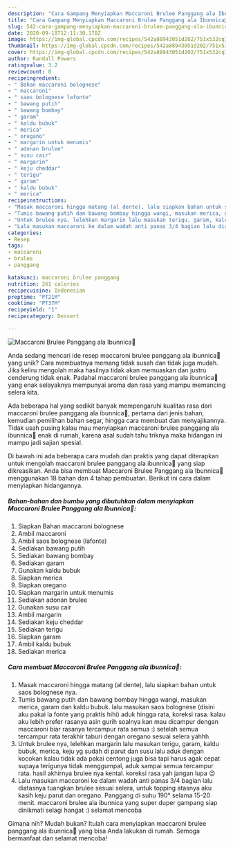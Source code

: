 ```yaml
---
description: "Cara Gampang Menyiapkan Maccaroni Brulee Panggang ala Ibunnica💛 yang Sempurna"
title: "Cara Gampang Menyiapkan Maccaroni Brulee Panggang ala Ibunnica💛 yang Sempurna"
slug: 542-cara-gampang-menyiapkan-maccaroni-brulee-panggang-ala-ibunnica-yang-sempurna
date: 2020-09-18T12:11:30.178Z
image: https://img-global.cpcdn.com/recipes/542a88943051d202/751x532cq70/maccaroni-brulee-panggang-ala-ibunnica💛-foto-resep-utama.jpg
thumbnail: https://img-global.cpcdn.com/recipes/542a88943051d202/751x532cq70/maccaroni-brulee-panggang-ala-ibunnica💛-foto-resep-utama.jpg
cover: https://img-global.cpcdn.com/recipes/542a88943051d202/751x532cq70/maccaroni-brulee-panggang-ala-ibunnica💛-foto-resep-utama.jpg
author: Randall Powers
ratingvalue: 3.2
reviewcount: 8
recipeingredient:
- " Bahan maccaroni bolognese"
- " maccaroni"
- " saos bolognese lafonte"
- " bawang putih"
- " bawang bombay"
- " garam"
- " kaldu bubuk"
- " merica"
- " oregano"
- " margarin untuk menumis"
- " adonan brulee"
- " susu cair"
- " margarin"
- " keju cheddar"
- " terigu"
- " garam"
- " kaldu bubuk"
- " merica"
recipeinstructions:
- "Masak maccaroni hingga matang (al dente), lalu siapkan bahan untuk saos bolognese nya."
- "Tumis bawang putih dan bawang bombay hingga wangi, masukan merica, garam dan kaldu bubuk. lalu masukan saos bolognese (disini aku pakai la fonte yang praktis hihi) aduk hingga rata, koreksi rasa. kalau aku lebih prefer rasanya asin gurih soalnya kan mau dicampur dengan maccaroni biar rasanya tercampur rata semua :) setelah semua tercampur rata terakhir taburi dengan oregano sesuai selera yahhh"
- "Untuk brulee nya, lelehkan margarin lalu masukan terigu, garam, kaldu bubuk, merica, keju yg sudah di parut dan susu lalu aduk dengan kocokan kalau tidak ada pakai centong juga bisa tapi harus agak cepat supaya terigunya tidak menggumpal, aduk sampai semua tercampur rata. hasil akhirnya brulee nya kental. koreksi rasa yah jangan lupa 😉"
- "Lalu masukan maccaroni ke dalam wadah anti panas 3/4 bagian lalu diatasnya tuangkan brulee sesuai selera, untuk topping atasnya aku kasih keju parut dan oregano. Panggang di suhu 190° selama 15-20 menit. maccaroni brulee ala ibunnica yang super duper gampang siap dinikmati selagi hangat :) selamat mencoba"
categories:
- Resep
tags:
- maccaroni
- brulee
- panggang

katakunci: maccaroni brulee panggang 
nutrition: 261 calories
recipecuisine: Indonesian
preptime: "PT21M"
cooktime: "PT37M"
recipeyield: "1"
recipecategory: Dessert

---
```



![Maccaroni Brulee Panggang ala Ibunnica💛](https://img-global.cpcdn.com/recipes/542a88943051d202/751x532cq70/maccaroni-brulee-panggang-ala-ibunnica💛-foto-resep-utama.jpg)

Anda sedang mencari ide resep maccaroni brulee panggang ala ibunnica💛 yang unik? Cara membuatnya memang tidak susah dan tidak juga mudah. Jika keliru mengolah maka hasilnya tidak akan memuaskan dan justru cenderung tidak enak. Padahal maccaroni brulee panggang ala ibunnica💛 yang enak selayaknya mempunyai aroma dan rasa yang mampu memancing selera kita.

Ada beberapa hal yang sedikit banyak mempengaruhi kualitas rasa dari maccaroni brulee panggang ala ibunnica💛, pertama dari jenis bahan, kemudian pemilihan bahan segar, hingga cara membuat dan menyajikannya. Tidak usah pusing kalau mau menyiapkan maccaroni brulee panggang ala ibunnica💛 enak di rumah, karena asal sudah tahu triknya maka hidangan ini mampu jadi sajian spesial.




Di bawah ini ada beberapa cara mudah dan praktis yang dapat diterapkan untuk mengolah maccaroni brulee panggang ala ibunnica💛 yang siap dikreasikan. Anda bisa membuat Maccaroni Brulee Panggang ala Ibunnica💛 menggunakan 18 bahan dan 4 tahap pembuatan. Berikut ini cara dalam menyiapkan hidangannya.

<!--inarticleads1-->

##### Bahan-bahan dan bumbu yang dibutuhkan dalam menyiapkan Maccaroni Brulee Panggang ala Ibunnica💛:

1. Siapkan  Bahan maccaroni bolognese
1. Ambil  maccaroni
1. Ambil  saos bolognese (lafonte)
1. Sediakan  bawang putih
1. Sediakan  bawang bombay
1. Sediakan  garam
1. Gunakan  kaldu bubuk
1. Siapkan  merica
1. Siapkan  oregano
1. Siapkan  margarin untuk menumis
1. Sediakan  adonan brulee
1. Gunakan  susu cair
1. Ambil  margarin
1. Sediakan  keju cheddar
1. Sediakan  terigu
1. Siapkan  garam
1. Ambil  kaldu bubuk
1. Sediakan  merica




<!--inarticleads2-->

##### Cara membuat Maccaroni Brulee Panggang ala Ibunnica💛:

1. Masak maccaroni hingga matang (al dente), lalu siapkan bahan untuk saos bolognese nya.
1. Tumis bawang putih dan bawang bombay hingga wangi, masukan merica, garam dan kaldu bubuk. lalu masukan saos bolognese (disini aku pakai la fonte yang praktis hihi) aduk hingga rata, koreksi rasa. kalau aku lebih prefer rasanya asin gurih soalnya kan mau dicampur dengan maccaroni biar rasanya tercampur rata semua :) setelah semua tercampur rata terakhir taburi dengan oregano sesuai selera yahhh
1. Untuk brulee nya, lelehkan margarin lalu masukan terigu, garam, kaldu bubuk, merica, keju yg sudah di parut dan susu lalu aduk dengan kocokan kalau tidak ada pakai centong juga bisa tapi harus agak cepat supaya terigunya tidak menggumpal, aduk sampai semua tercampur rata. hasil akhirnya brulee nya kental. koreksi rasa yah jangan lupa 😉
1. Lalu masukan maccaroni ke dalam wadah anti panas 3/4 bagian lalu diatasnya tuangkan brulee sesuai selera, untuk topping atasnya aku kasih keju parut dan oregano. Panggang di suhu 190° selama 15-20 menit. maccaroni brulee ala ibunnica yang super duper gampang siap dinikmati selagi hangat :) selamat mencoba




Gimana nih? Mudah bukan? Itulah cara menyiapkan maccaroni brulee panggang ala ibunnica💛 yang bisa Anda lakukan di rumah. Semoga bermanfaat dan selamat mencoba!
